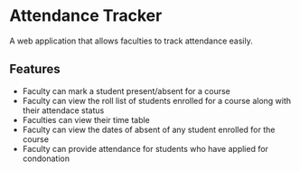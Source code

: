 # Attendance Tracker
A web application that allows faculties to track attendance easily.

## Features
* Faculty can mark a student present/absent for a course
* Faculty can view the roll list of students enrolled for a course along with their attendace status
* Faculties can view their time table
* Faculty can view the dates of absent of any student enrolled for the course
* Faculty can provide attendance for students who have applied for condonation
